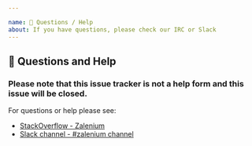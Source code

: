 ```yaml
---

name: 💬 Questions / Help
about: If you have questions, please check our IRC or Slack
---
```


## 💬 Questions and Help

### Please note that this issue tracker is not a help form and this issue will be closed.

For questions or help please see:

- [StackOverflow - Zalenium](https://stackoverflow.com/questions/tagged/zalenium)
- [Slack channel - #zalenium channel](https://seleniumhq.herokuapp.com/)
